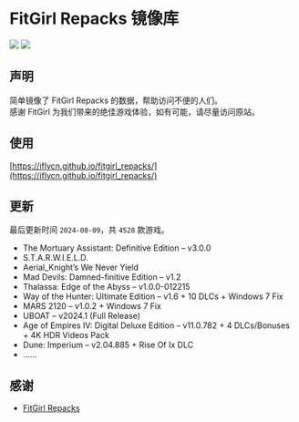 ﻿# FitGirl Repacks 镜像库
![](https://img.shields.io/badge/ci-passing-brightgreen.svg?logo=github)
![](https://img.shields.io/badge/license-MIT-brightgreen.svg)

## 声明
简单镜像了 FitGirl Repacks 的数据，帮助访问不便的人们。  
感谢 FitGirl 为我们带来的绝佳游戏体验，如有可能，请尽量访问原站。

## 使用
[https://iflycn.github.io/fitgirl_repacks/](https://iflycn.github.io/fitgirl_repacks/)

## 更新
最后更新时间 `2024-08-09`，共 `4528` 款游戏。
- The Mortuary Assistant: Definitive Edition – v3.0.0
- S.T.A.R.W.I.E.L.D.
- Aerial_Knight’s We Never Yield
- Mad Devils: Damned-finitive Edition – v1.2
- Thalassa: Edge of the Abyss – v1.0.0-012215
- Way of the Hunter: Ultimate Edition – v1.6 + 10 DLCs + Windows 7 Fix
- MARS 2120 – v1.0.2 + Windows 7 Fix
- UBOAT – v2024.1 (Full Release)
- Age of Empires IV: Digital Deluxe Edition – v11.0.782 + 4 DLCs/Bonuses + 4K HDR Videos Pack
- Dune: Imperium – v2.04.885 + Rise Of Ix DLC
- ……

## 感谢
- [FitGirl Repacks](https://fitgirl-repacks.site/)
